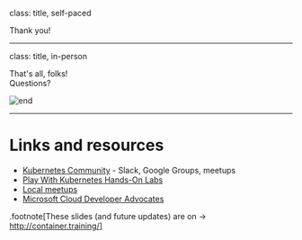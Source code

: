 class: title, self-paced

Thank you!

---

class: title, in-person

That's all, folks! <br/> Questions?

![end](images/end.jpg)

---

# Links and resources

- [Kubernetes Community](https://kubernetes.io/community/) - Slack, Google Groups, meetups
- [Play With Kubernetes Hands-On Labs](https://medium.com/@marcosnils/introducing-pwk-play-with-k8s-159fcfeb787b)
- [Local meetups](https://www.meetup.com/)
- [Microsoft Cloud Developer Advocates](https://developer.microsoft.com/en-us/advocates/)

.footnote[These slides (and future updates) are on → http://container.training/]
